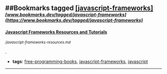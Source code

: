 ##Bookmarks tagged [[javascript-frameworks]](https://www.bookmarks.dev?q=[javascript-frameworks])
_<sup><sup>[www.bookmarks.dev/tagged/javascript-frameworks](https://www.bookmarks.dev/tagged/javascript-frameworks)</sup></sup>_
---
#### [Javascript Frameworks Resources and Tutorials](/javascript-frameworks-resources.md)
_<sup>/javascript-frameworks-resources.md</sup>_

.
* **tags**: [free-programming-books](../tagged/free-programming-books.md), [javascript-frameworks](../tagged/javascript-frameworks.md), [javascript](../tagged/javascript.md)
---

